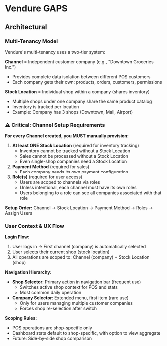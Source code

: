 # Vendure GAPS

## Architectural

### Multi-Tenancy Model

Vendure's multi-tenancy uses a two-tier system:

**Channel** = Independent customer company (e.g., "Downtown Groceries Inc.")

- Provides complete data isolation between different POS customers
- Each company gets their own: products, orders, customers, permissions

**Stock Location** = Individual shop within a company (shares inventory)

- Multiple shops under one company share the same product catalog
- Inventory is tracked per location
- Example: Company has 3 shops (Downtown, Mall, Airport)

### ⚠️ Critical: Channel Setup Requirements

**For every Channel created, you MUST manually provision:**

1. **At least ONE Stock Location** (required for inventory tracking)
   - Inventory cannot be tracked without a Stock Location
   - Sales cannot be processed without a Stock Location
   - Even single-shop companies need a Stock Location
2. **Payment Method** (required for sales)
   - Each company needs its own payment configuration
3. **Role(s)** (required for user access)
   - Users are scoped to channels via roles
   - Unless intentional, each channel must have its own roles
   - Users belonging to a role can see all companies associated with that role

**Setup Order:** Channel → Stock Location → Payment Method → Roles → Assign Users

### User Context & UX Flow

**Login Flow:**

1. User logs in → First channel (company) is automatically selected
2. User selects their current shop (stock location)
3. All operations are scoped to: Channel (company) + Stock Location (shop)

**Navigation Hierarchy:**

- **Shop Selector**: Primary action in navigation bar (frequent use)
  - Switches active shop context for POS and stats
  - Most common daily operation
- **Company Selector**: Extended menu, first item (rare use)
  - Only for users managing multiple customer companies
  - Forces shop re-selection after switch

**Scoping Rules:**

- POS operations are shop-specific only
- Dashboard stats default to shop-specific, with option to view aggregate
- Future: Side-by-side shop comparison
